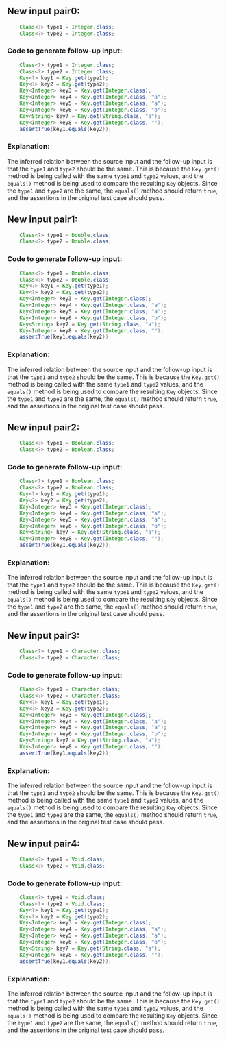 ## New input pair0:
```java
    Class<?> type1 = Integer.class;
    Class<?> type2 = Integer.class;
```
### Code to generate follow-up input:
```java
    Class<?> type1 = Integer.class;
    Class<?> type2 = Integer.class;
    Key<?> key1 = Key.get(type1);
    Key<?> key2 = Key.get(type2);
    Key<Integer> key3 = Key.get(Integer.class);
    Key<Integer> key4 = Key.get(Integer.class, "a");
    Key<Integer> key5 = Key.get(Integer.class, "a");
    Key<Integer> key6 = Key.get(Integer.class, "b");
    Key<String> key7 = Key.get(String.class, "a");
    Key<Integer> key8 = Key.get(Integer.class, "");
    assertTrue(key1.equals(key2));
```
### Explanation:
The inferred relation between the source input and the follow-up input is that the `type1` and `type2` should be the same. This is because the `Key.get()` method is being called with the same `type1` and `type2` values, and the `equals()` method is being used to compare the resulting `Key` objects. Since the `type1` and `type2` are the same, the `equals()` method should return `true`, and the assertions in the original test case should pass.

## New input pair1:
```java
    Class<?> type1 = Double.class;
    Class<?> type2 = Double.class;
```
### Code to generate follow-up input:
```java
    Class<?> type1 = Double.class;
    Class<?> type2 = Double.class;
    Key<?> key1 = Key.get(type1);
    Key<?> key2 = Key.get(type2);
    Key<Integer> key3 = Key.get(Integer.class);
    Key<Integer> key4 = Key.get(Integer.class, "a");
    Key<Integer> key5 = Key.get(Integer.class, "a");
    Key<Integer> key6 = Key.get(Integer.class, "b");
    Key<String> key7 = Key.get(String.class, "a");
    Key<Integer> key8 = Key.get(Integer.class, "");
    assertTrue(key1.equals(key2));
```
### Explanation:
The inferred relation between the source input and the follow-up input is that the `type1` and `type2` should be the same. This is because the `Key.get()` method is being called with the same `type1` and `type2` values, and the `equals()` method is being used to compare the resulting `Key` objects. Since the `type1` and `type2` are the same, the `equals()` method should return `true`, and the assertions in the original test case should pass.

## New input pair2:
```java
    Class<?> type1 = Boolean.class;
    Class<?> type2 = Boolean.class;
```
### Code to generate follow-up input:
```java
    Class<?> type1 = Boolean.class;
    Class<?> type2 = Boolean.class;
    Key<?> key1 = Key.get(type1);
    Key<?> key2 = Key.get(type2);
    Key<Integer> key3 = Key.get(Integer.class);
    Key<Integer> key4 = Key.get(Integer.class, "a");
    Key<Integer> key5 = Key.get(Integer.class, "a");
    Key<Integer> key6 = Key.get(Integer.class, "b");
    Key<String> key7 = Key.get(String.class, "a");
    Key<Integer> key8 = Key.get(Integer.class, "");
    assertTrue(key1.equals(key2));
```
### Explanation:
The inferred relation between the source input and the follow-up input is that the `type1` and `type2` should be the same. This is because the `Key.get()` method is being called with the same `type1` and `type2` values, and the `equals()` method is being used to compare the resulting `Key` objects. Since the `type1` and `type2` are the same, the `equals()` method should return `true`, and the assertions in the original test case should pass.

## New input pair3:
```java
    Class<?> type1 = Character.class;
    Class<?> type2 = Character.class;
```
### Code to generate follow-up input:
```java
    Class<?> type1 = Character.class;
    Class<?> type2 = Character.class;
    Key<?> key1 = Key.get(type1);
    Key<?> key2 = Key.get(type2);
    Key<Integer> key3 = Key.get(Integer.class);
    Key<Integer> key4 = Key.get(Integer.class, "a");
    Key<Integer> key5 = Key.get(Integer.class, "a");
    Key<Integer> key6 = Key.get(Integer.class, "b");
    Key<String> key7 = Key.get(String.class, "a");
    Key<Integer> key8 = Key.get(Integer.class, "");
    assertTrue(key1.equals(key2));
```
### Explanation:
The inferred relation between the source input and the follow-up input is that the `type1` and `type2` should be the same. This is because the `Key.get()` method is being called with the same `type1` and `type2` values, and the `equals()` method is being used to compare the resulting `Key` objects. Since the `type1` and `type2` are the same, the `equals()` method should return `true`, and the assertions in the original test case should pass.

## New input pair4:
```java
    Class<?> type1 = Void.class;
    Class<?> type2 = Void.class;
```
### Code to generate follow-up input:
```java
    Class<?> type1 = Void.class;
    Class<?> type2 = Void.class;
    Key<?> key1 = Key.get(type1);
    Key<?> key2 = Key.get(type2);
    Key<Integer> key3 = Key.get(Integer.class);
    Key<Integer> key4 = Key.get(Integer.class, "a");
    Key<Integer> key5 = Key.get(Integer.class, "a");
    Key<Integer> key6 = Key.get(Integer.class, "b");
    Key<String> key7 = Key.get(String.class, "a");
    Key<Integer> key8 = Key.get(Integer.class, "");
    assertTrue(key1.equals(key2));
```
### Explanation:
The inferred relation between the source input and the follow-up input is that the `type1` and `type2` should be the same. This is because the `Key.get()` method is being called with the same `type1` and `type2` values, and the `equals()` method is being used to compare the resulting `Key` objects. Since the `type1` and `type2` are the same, the `equals()` method should return `true`, and the assertions in the original test case should pass.
